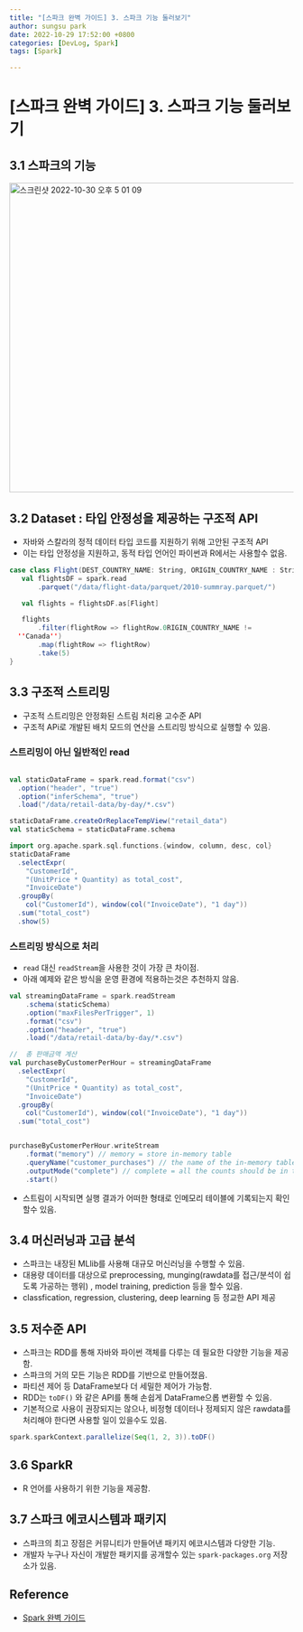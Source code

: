 ```yaml
---
title: "[스파크 완벽 가이드] 3. 스파크 기능 둘러보기"
author: sungsu park
date: 2022-10-29 17:52:00 +0800
categories: [DevLog, Spark]
tags: [Spark]

---
```


# [스파크 완벽 가이드] 3. 스파크 기능 둘러보기
## 3.1 스파크의 기능

<img width="548" alt="스크린샷 2022-10-30 오후 5 01 09" src="https://user-images.githubusercontent.com/6982740/198868524-e88db775-542a-4643-8f52-f93966588d4c.png">

## 3.2 Dataset : 타입 안정성을 제공하는 구조적 API
- 자바와 스칼라의 정적 데이터 타입 코드를 지원하기 위해 고안된 구조적 API
- 이는 타입 안정성을 지원하고, 동적 타입 언어인 파이썬과 R에서는 사용할수 없음.

``` scala
case class Flight(DEST_COUNTRY_NAME: String, ORIGIN_COUNTRY_NAME : String, count: BigInt) {
   val flightsDF = spark.read
       .parquet("/data/flight-data/parquet/2010-summray.parquet/")

   val flights = flightsDF.as[Flight]

   flights
       .filter(flightRow => flightRow.0RIGIN_COUNTRY_NAME !=
  ''Canada'')
       .map(flightRow => flightRow)
       .take(5)
}
```

## 3.3 구조적 스트리밍
- 구조적 스트리밍은 안정화된 스트림 처리용 고수준 API
- 구조적 APi로 개발된 배치 모드의 연산을 스트리밍 방식으로 실행할 수 있음.

### 스트리밍이 아닌 일반적인 read

``` scala

val staticDataFrame = spark.read.format("csv")
  .option("header", "true")
  .option("inferSchema", "true")
  .load("/data/retail-data/by-day/*.csv")

staticDataFrame.createOrReplaceTempView("retail_data")
val staticSchema = staticDataFrame.schema

import org.apache.spark.sql.functions.{window, column, desc, col}
staticDataFrame
  .selectExpr(
    "CustomerId",
    "(UnitPrice * Quantity) as total_cost",
    "InvoiceDate")
  .groupBy(
    col("CustomerId"), window(col("InvoiceDate"), "1 day"))
  .sum("total_cost")
  .show(5)
```

### 스트리밍 방식으로 처리
- `read` 대신 `readStream`을 사용한 것이 가장 큰 차이점.
- 아래 예제와 같은 방식을 운영 환경에 적용하는것은 추천하지 않음.

``` scala
val streamingDataFrame = spark.readStream
    .schema(staticSchema)
    .option("maxFilesPerTrigger", 1)
    .format("csv")
    .option("header", "true")
    .load("/data/retail-data/by-day/*.csv")

//  총 판매금액 계산
val purchaseByCustomerPerHour = streamingDataFrame
  .selectExpr(
    "CustomerId",
    "(UnitPrice * Quantity) as total_cost",
    "InvoiceDate")
  .groupBy(
    col("CustomerId"), window(col("InvoiceDate"), "1 day"))
  .sum("total_cost")


purchaseByCustomerPerHour.writeStream
    .format("memory") // memory = store in-memory table
    .queryName("customer_purchases") // the name of the in-memory table
    .outputMode("complete") // complete = all the counts should be in the table
    .start()
```

- 스트림이 시작되면 실행 결과가 어떠한 형태로 인메모리 테이블에 기록되는지 확인할수 있음.

## 3.4 머신러닝과 고급 분석
- 스파크는 내장된 MLlib를 사용해 대규모 머신러닝을 수행할 수 있음.
- 대용량 데이터를 대상으로 preprocessing, munging(rawdata를 접근/분석이 쉽도록 가공하는 행위) , model training, prediction 등을 할수 있음.
- classfication, regression, clustering, deep learning 등 정교한 API 제공


## 3.5 저수준 API
- 스파크는 RDD를 통해 자바와 파이썬 객체를 다루는 데 필요한 다양한 기능을 제공함.
- 스파크의 거의 모든 기능은 RDD를 기반으로 만들어졌음.
- 파티션 제어 등 DataFrame보다 더 세밀한 제어가 가능함.
- RDD는 `toDF()` 와 같은 API를 통해 손쉽게 DataFrame으롭 변환할 수 있음.
- 기본적으로 사용이 권장되지는 않으나, 비정형 데이터나 정제되지 않은 rawdata를 처리해야 한다면 사용할 일이 있을수도 있음.

``` scala
spark.sparkContext.parallelize(Seq(1, 2, 3)).toDF()

```

## 3.6 SparkR
- R 언어를 사용하기 위한 기능을 제공함.

## 3.7 스파크 에코시스템과 패키지
- 스파크의 최고 장점은 커뮤니티가 만들어낸 패키지 에코시스템과 다양한 기능.
- 개발자 누구나 자신이 개발한 패키지를 공개할수 있는 `spark-packages.org` 저장소가 있음.


## Reference
- [Spark 완벽 가이드](https://www.coupang.com/vp/products/164359777?itemId=471497435&vendorItemId=4215695264&src=1042503&spec=10304982&addtag=400&ctag=164359777&lptag=10304982I471497435&itime=20221030164504&pageType=PRODUCT&pageValue=164359777&wPcid=16589055075836517214634&wRef=&wTime=20221030164504&redirect=landing&gclid=Cj0KCQjwwfiaBhC7ARIsAGvcPe7kxytxjJU9Ylxpe5l8Jk9zhXhknDFceRzD80Zn6IzxUaF-RPn5OKAaAnGxEALw_wcB&campaignid=18626086777&adgroupid=)
